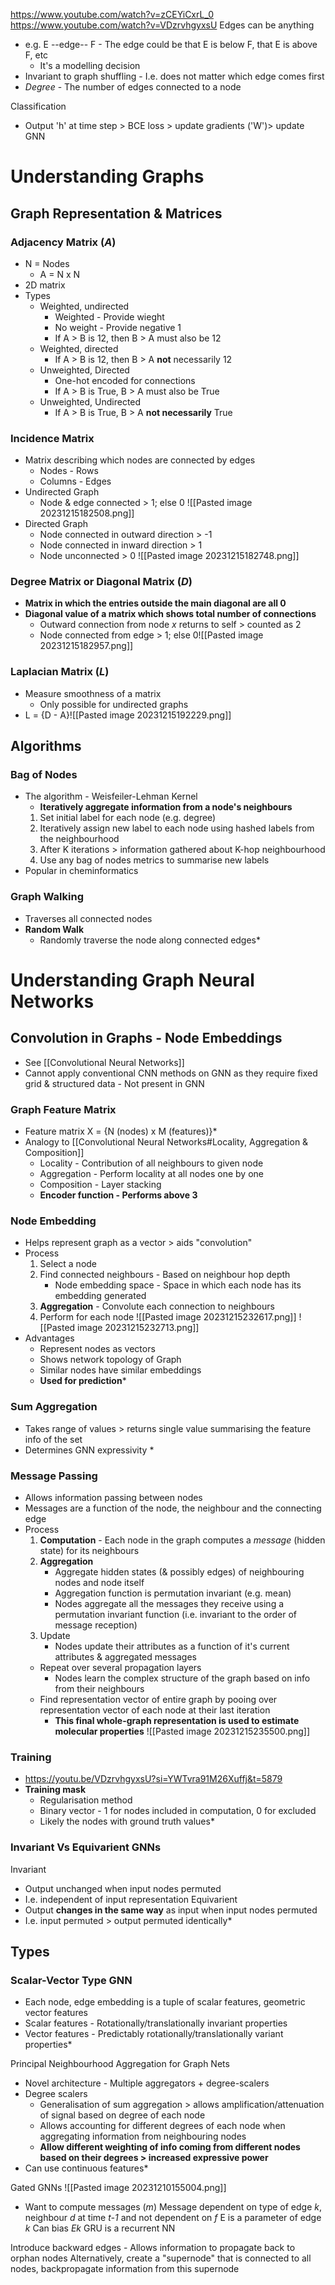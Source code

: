 <https://www.youtube.com/watch?v=zCEYiCxrL_0>
<https://www.youtube.com/watch?v=VDzrvhgyxsU>
Edges can be anything
* e.g. E --edge-- F - The edge could be that E is below F, that E is above F, etc
	* It's a modelling decision
* Invariant to graph shuffling - I.e. does not matter which edge comes first
* *Degree* - The number of edges connected to a node

Classification
* Output 'h' at time step > BCE loss > update gradients ('W')> update GNN

# Understanding Graphs
## Graph Representation & Matrices
### Adjacency Matrix (*A*)
*  N = Nodes
	* A = N x N
* 2D matrix
* Types
	* Weighted, undirected
		* Weighted - Provide wieght
		* No weight - Provide negative 1
		* If A > B is 12, then B > A must also be 12
	* Weighted, directed
		* If A > B is 12, then B > A **not** necessarily 12
	* Unweighted, Directed
		* One-hot encoded for connections
		* If A > B is True, B > A must also be True
	* Unweighted, Undirected
		* If A > B is True, B > A **not necessarily** True
### Incidence Matrix
* Matrix describing which nodes are connected by edges
	* Nodes - Rows
	* Columns - Edges
* Undirected Graph
	* Node & edge connected > 1; else 0 ![[Pasted image 20231215182508.png]]
* Directed Graph
	* Node connected in outward direction > -1
	* Node connected in inward direction > 1
	* Node unconnected > 0 ![[Pasted image 20231215182748.png]]
### Degree Matrix or Diagonal Matrix (*D*)
* **Matrix in which the entries outside the main diagonal are all 0**
* **Diagonal value of a matrix which shows total number of connections**
	* Outward connection from node *x* returns to self > counted as 2
	* Node connected from edge > 1; else 0![[Pasted image 20231215182957.png]]
### Laplacian Matrix (*L*)
* Measure smoothness of a matrix
	* Only possible for undirected graphs
* L = {D - A}![[Pasted image 20231215192229.png]]
## Algorithms
### Bag of Nodes
* The algorithm - Weisfeiler-Lehman Kernel
	* **Iteratively aggregate information from a node's neighbours**
	1. Set initial label for each node (e.g. degree)
	2. Iteratively assign new label to each node using hashed labels from the neighbourhood
	3. After K iterations > information gathered about K-hop neighbourhood
	4. Use any bag of nodes metrics to summarise new labels
* Popular in cheminformatics
### Graph Walking
* Traverses all connected nodes
* **Random Walk**
	* Randomly traverse the node along connected edges*

# Understanding Graph Neural Networks
## Convolution in Graphs - Node Embeddings
* See [[Convolutional Neural Networks]]
* Cannot apply conventional CNN methods on GNN as they require fixed grid & structured data - Not present in GNN
### Graph Feature Matrix
* Feature matrix X = {N (nodes) x M (features)}*
* Analogy to [[Convolutional Neural Networks#Locality, Aggregation & Composition]]
	* Locality - Contribution of all neighbours to given node
	* Aggregation - Perform locality at all nodes one by one
	* Composition - Layer stacking
	* **Encoder function - Performs above 3**
### Node Embedding
* Helps represent graph as a vector > aids "convolution"
* Process
	1. Select a node
	2. Find connected neighbours - Based on neighbour hop depth
		* Node embedding space - Space in which each node has its embedding generated
	3. **Aggregation** - Convolute each connection to neighbours
	4. Perform for each node
		![[Pasted image 20231215232617.png]]
		![[Pasted image 20231215232713.png]]
* Advantages
	* Represent nodes as vectors
	* Shows network topology of Graph
	* Similar nodes have similar embeddings
	* **Used for prediction***
### Sum Aggregation
* Takes range of values > returns single value summarising the feature info of the set
* Determines GNN expressivity *
### Message Passing
* Allows information passing between nodes
* Messages are a function of the node, the neighbour and the connecting edge
* Process
	1. **Computation** - Each node in the graph computes a *message* (hidden state) for its neighbours
	2. **Aggregation**
		* Aggregate hidden states (& possibly edges) of neighbouring nodes and node itself
		* Aggregation function is permutation invariant (e.g. mean)
		* Nodes aggregate all the messages they receive using a permutation invariant function (i.e. invariant to the order of message reception)
	3. Update
		* Nodes update their attributes as a function of it's current attributes & aggregated messages
	* Repeat over several propagation layers
		* Nodes learn the complex structure of the graph based on info from their neighbours 
	* Find representation vector of entire graph by pooing over representation vector of each node at their last iteration
		* **This final whole-graph representation is used to estimate molecular properties**
	![[Pasted image 20231215235500.png]]
### Training
* <https://youtu.be/VDzrvhgyxsU?si=YWTvra91M26Xuffj&t=5879>
* **Training mask**
	* Regularisation method
	* Binary vector - 1 for nodes included in computation, 0 for excluded
	* Likely the nodes with ground truth values*
### Invariant Vs Equivarient GNNs
Invariant
* Output unchanged when input nodes permuted
* I.e. independent of input representation
Equivarient
* Output **changes in the same way** as input when input nodes permuted
* I.e. input permuted > output permuted identically*

## Types
### Scalar-Vector Type GNN
* Each node, edge embedding is a tuple of scalar features, geometric vector features
* Scalar features - Rotationally/translationally invariant properties
* Vector features - Predictably rotationally/translationally variant properties*

Principal Neighbourhood Aggregation for Graph Nets
* Novel architecture - Multiple aggregators + degree-scalers
* Degree scalers
	* Generalisation of sum aggregation > allows amplification/attenuation of signal based on degree of each node
	* Allows accounting for different degrees of each node when aggregating information from neighbouring nodes
	* **Allow different weighting of info coming from different nodes based on their degrees > increased expressive power**
* Can use continuous features*

Gated GNNs
	![[Pasted image 20231210155004.png]]
* Want to compute messages (*m*)
	Message dependent on type of edge *k*, neighbour *d* at time *t-1*
	and not dependent on *f* 
	E is a parameter of edge *k*
	Can bias *Ek*
	GRU is a recurrent NN

Introduce backward edges - Allows information to propagate back to orphan nodes
	Alternatively, create a "supernode" that is connected to all nodes, backpropagate information from this supernode
